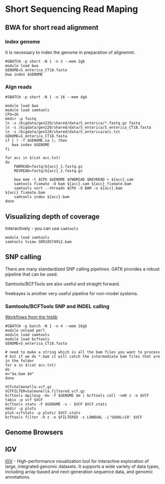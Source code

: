 # Short Sequencing Read Maping

## BWA for short read alignment

### Index genome

It is necessary to index the genome in preparation of alignemnt.

```
#SBATCH -p short -N 1 -n 2 --mem 2gb
module load bwa
GENOME=S_enterica_CT18.fasta
bwa index $GENOME
```

### Algn reads

```
#SBATCH -p short -N 1 -n 16 --mem 4gb

module load bwa
module load samtools
CPU=16
mkdir -p fastq
ln -s /bigdata/gen220/shared/data/S_enterica/*.fastq.gz fastq
ln -s /bigdata/gen220/shared/data/S_enterica/S_enterica_CT18.fasta
ln -s /bigdata/gen220/shared/data/S_enterica/acc.txt
GENOME=S_enterica_CT18.fasta
if [ ! -f $GENOME.sa ]; then
   bwa index $GENOME
fi
   
for acc in $(cat acc.txt)
do
	FWDREAD=fastq/${acc}_1.fastq.gz
	REVREAD=fastq/${acc}_2.fastq.gz

	bwa mem -t $CPU $GENOME $FWDREAD $REVREAD > ${acc}.sam
	samtools fixmate -O bam ${acc}.sam ${acc}_fixmate.bam
	samtools sort --threads $CPU -O BAM -o ${acc}.bam ${acc}_fixmate.bam
	samtools index ${acc}.bam
done

```

## Visualizing depth of coverage

Interactively - you can use `samtools`

```
module load samtools
samtools tview SRR10574912.bam
```

## SNP calling

There are many standardized SNP calling pipelines. GATK provides a robust pipeline that can be used.

Samtools/BCFTools are also useful and straight forward.

freebayes is another very useful pipeline for non-model systems.

### Samtools/BCFTools SNP and INDEL calling

[Workflows from the htslib](http://www.htslib.org/workflow/)

```
#SBATCH -p batch -N 1 -n 4 --mem 16gb
module unload perl
module load samtools
module load bcftools
GENOME=S_enterica_CT18.fasta

# need to make a string which is all the bam files you want to process
# but if we do *.bam it will catch the intermediate bam files that are in the folder
for a in $(cat acc.txt)
do
m="$a.bam $m"
done

VCF=Salmonella.vcf.gz
VCFFILTER=Salmonella.filtered.vcf.gz
bcftools mpileup -Ou -f $GENOME $m | bcftools call -vmO z -o $VCF
tabix -p vcf $VCF
bcftools stats -F $GENOME -s - $VCF $VCF.stats
mkdir -p plots
plot-vcfstats -p plots/ $VCF.stats
bcftools filter -O z -o $FILTERED -s LOWQUAL -i'%QUAL>10' $VCF
```

## Genome Browsers

## IGV

[IGV](http://software.broadinstitute.org/software/igv/) -
High-performance visualization tool for interactive exploration of
large, integrated genomic datasets. It supports a wide variety of data
types, including array-based and next-generation sequence data, and
genomic annotations.
